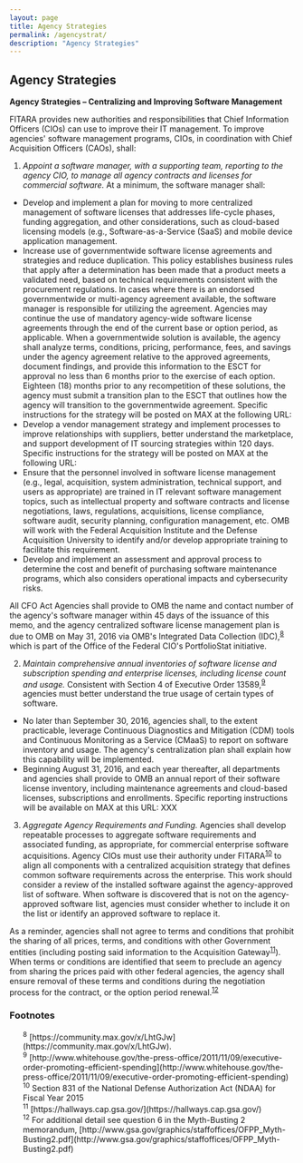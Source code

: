 ```yaml
---
layout: page
title: Agency Strategies
permalink: /agencystrat/
description: "Agency Strategies"
---
```

## **Agency Strategies**

**Agency Strategies – Centralizing and Improving Software Management**

FITARA provides new authorities and responsibilities that Chief Information Officers (CIOs) can use to improve their IT management. To improve agencies' software management programs, CIOs, in coordination with Chief Acquisition Officers (CAOs), shall:

1) _Appoint a software manager, with a supporting team, reporting to the agency CIO, to manage all agency contracts and licenses for commercial software._ At a minimum, the software manager shall:

  - Develop and implement a plan for moving to more centralized management of software licenses that addresses life-cycle phases, funding aggregation, and other considerations, such as cloud-based licensing models (e.g., Software-as-a-Service (SaaS) and mobile device application management.
  - Increase use of governmentwide software license agreements and strategies and reduce duplication. This policy establishes business rules that apply after a determination has been made that a product meets a validated need, based on technical requirements consistent with the procurement regulations. In cases where there is an endorsed governmentwide or multi-agency agreement available, the software manager is responsible for utilizing the agreement. Agencies may continue the use of mandatory agency-wide software license agreements through the end of the current base or option period, as applicable. When a governmentwide solution is available, the agency shall analyze terms, conditions, pricing, performance, fees, and savings under the agency agreement relative to the approved agreements, document findings, and provide this information to the ESCT for approval no less than 6 months prior to the exercise of each option. Eighteen (18) months prior to any recompetition of these solutions, the agency must submit a transition plan to the ESCT that outlines how the agency will transition to the governmentwide agreement. Specific instructions for the strategy will be posted on MAX at the following URL:
  - Develop a vendor management strategy and implement processes to improve relationships with suppliers, better understand the marketplace, and support development of IT sourcing strategies within 120 days. Specific instructions for the strategy will be posted on MAX at the following URL:
  - Ensure that the personnel involved in software license management (e.g., legal, acquisition, system administration, technical support, and users as appropriate) are trained in IT relevant software management topics, such as intellectual property and software contracts and license negotiations, laws, regulations, acquisitions, license compliance, software audit, security planning, configuration management, etc. OMB will work with the Federal Acquisition Institute and the Defense Acquisition University to identify and/or develop appropriate training to facilitate this requirement.
  - Develop and implement an assessment and approval process to determine the cost and benefit of purchasing software maintenance programs, which also considers operational impacts and cybersecurity risks.

  All CFO Act Agencies shall provide to OMB the name and contact number of the agency's software manager within 45 days of the issuance of this memo, and the agency centralized software license management plan is due to OMB on May 31, 2016 via OMB's Integrated Data Collection (IDC),<sup id="fnr8"><a href="#fn8">8</a></sup> which is part of the Office of the Federal CIO's PortfolioStat initiative.
  
2) _Maintain comprehensive annual inventories of software license and subscription spending and enterprise licenses, including license count and usage._ Consistent with Section 4 of Executive Order 13589,<sup id="fnr9"><a href="#fn9">9</a></sup> agencies must better understand the true usage of certain types of software.

  - No later than September 30, 2016, agencies shall, to the extent practicable, leverage Continuous Diagnostics and Mitigation (CDM) tools and Continuous Monitoring as a Service (CMaaS) to report on software inventory and usage. The agency's centralization plan shall explain how this capability will be implemented.
  - Beginning August 31, 2016, and each year thereafter, all departments and agencies shall provide to OMB an annual report of their software license inventory, including maintenance agreements and cloud-based licenses, subscriptions and enrollments. Specific reporting instructions will be available on MAX at this URL:  XXX

3) _Aggregate Agency Requirements and Funding._ Agencies shall develop repeatable processes to aggregate software requirements and associated funding, as appropriate, for commercial enterprise software acquisitions. Agency CIOs must use their authority under FITARA<sup id="fnr10"><a href="#fn10">10</a></sup> to align all components with a centralized acquisition strategy that defines common software requirements across the enterprise. This work should consider a review of the installed software against the agency-approved list of software. When software is discovered that is not on the agency-approved software list, agencies must consider whether to include it on the list or identify an approved software to replace it.

As a reminder, agencies shall not agree to terms and conditions that prohibit the sharing of all prices, terms, and conditions with other Government entities (including posting said information to the Acquisition Gateway<sup id="fnr11"><a href="#fn11">11</a></sup>). When terms or conditions are identified that seem to preclude an agency from sharing the prices paid with other federal agencies, the agency shall ensure removal of these terms and conditions during the negotiation process for the contract, or the option period renewal.<sup id="fnr12"><a href="#fn12">12</a></sup>


### Footnotes

<ul style="list-style-type:none">
<li id="fn8"><sup>8</sup> [https://community.max.gov/x/LhtGJw](https://community.max.gov/x/LhtGJw).</a></li>

<li id="fn9"><sup>9</sup> [http://www.whitehouse.gov/the-press-office/2011/11/09/executive-order-promoting-efficient-spending](http://www.whitehouse.gov/the-press-office/2011/11/09/executive-order-promoting-efficient-spending)</a></li>

<li id="fn10"><sup>10</sup> Section 831 of the National Defense Authorization Act (NDAA) for Fiscal Year 2015</a></li>
 
 <li id="fn11"><sup>11</sup> [https://hallways.cap.gsa.gov/](https://hallways.cap.gsa.gov/)</a></li>
 
 <li id="fn12"><sup>12</sup> For additional detail see question 6 in the Myth-Busting 2 memorandum, [http://www.gsa.gov/graphics/staffoffices/OFPP_Myth-Busting2.pdf](http://www.gsa.gov/graphics/staffoffices/OFPP_Myth-Busting2.pdf)</a></li>
 
  
